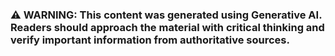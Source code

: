 ### :warning: WARNING: This content was generated using Generative AI. Readers should approach the material with critical thinking and verify important information from authoritative sources.
